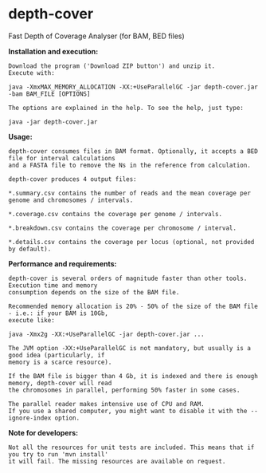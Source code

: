 depth-cover
===========

Fast Depth of Coverage Analyser (for BAM, BED files)



**Installation and execution:**

    Download the program ('Download ZIP button') and unzip it. 
    Execute with:
    
    java -XmxMAX_MEMORY_ALLOCATION -XX:+UseParallelGC -jar depth-cover.jar -bam BAM_FILE [OPTIONS]

    The options are explained in the help. To see the help, just type:
    
    java -jar depth-cover.jar



**Usage:**

    depth-cover consumes files in BAM format. Optionally, it accepts a BED file for interval calculations
    and a FASTA file to remove the Ns in the reference from calculation.
    
    depth-cover produces 4 output files:
    
    *.summary.csv contains the number of reads and the mean coverage per genome and chromosomes / intervals.
    
    *.coverage.csv contains the coverage per genome / intervals.
    
    *.breakdown.csv contains the coverage per chromosome / interval.
    
    *.details.csv contains the coverage per locus (optional, not provided by default).



**Performance and requirements:**

    depth-cover is several orders of magnitude faster than other tools. Execution time and memory 
    consumption depends on the size of the BAM file.
    
    Recommended memory allocation is 20% - 50% of the size of the BAM file - i.e.: if your BAM is 10Gb,
    execute like: 
    
    java -Xmx2g -XX:+UseParallelGC -jar depth-cover.jar ...
    
    The JVM option -XX:+UseParallelGC is not mandatory, but usually is a good idea (particularly, if 
    memory is a scarce resource).
    
    If the BAM file is bigger than 4 Gb, it is indexed and there is enough memory, depth-cover will read
    the chromosomes in parallel, performing 50% faster in some cases. 
    
    The parallel reader makes intensive use of CPU and RAM. 
    If you use a shared computer, you might want to disable it with the --ignore-index option.
    


**Note for developers:**

    Not all the resources for unit tests are included. This means that if you try to run 'mvn install' 
    it will fail. The missing resources are available on request.

